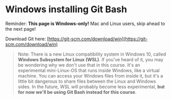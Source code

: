 # Windows installing Git Bash

Reminder: **This page is Windows-only!** Mac and Linux users, skip ahead to the next page!

Download Git here: [https://git-scm.com/download/win](https://git-scm.com/download/win)

> Note: There is a new Linux compatibility system in Windows 10, called **Windows Subsystem for Linux (WSL)**. If you've heard of it, you may be wondering why we don't use that in this course. It's an experimental mini-Linux-OS that runs inside Windows, like a virtual machine. You can access your Windows files from inside it, but it's a little bit dangerous to share files between the Linux and Windows sides. In the future, WSL will probably become less experimental, **but for now we'll be using Git Bash instead for this course**.
